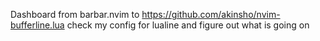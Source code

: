 Dashboard
from barbar.nvim to https://github.com/akinsho/nvim-bufferline.lua
check my config for lualine and figure out what is going on
